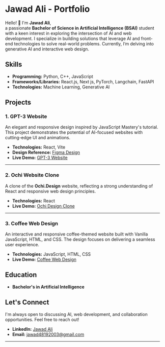 

# Jawad Ali - Portfolio

Hello! 👋 I'm **Jawad Ali**,  
a passionate **Bachelor of Science in Artificial Intelligence (BSAI)** student with a keen interest in exploring the intersection of AI and web development. I specialize in building solutions that leverage AI and front-end technologies to solve real-world problems. Currently, I’m delving into generative AI and interactive web design.



## Skills

- **Programming:** Python, C++, JavaScript  
- **Frameworks/Libraries:** React.js, Next js, PyTorch, Langchain, FastAPI  
- **Technologies:** Machine Learning, Generative AI



## Projects

### 1. GPT-3 Website  
An elegant and responsive design inspired by JavaScript Mastery's tutorial. This project demonstrates the potential of AI-focused websites with cutting-edge UI and animations.  

- **Technologies:** React, Vite  
- **Design Reference:** [Figma Design](https://www.figma.com/design/lz9lLpFHMxHm2odnwM3R0z/gpt3?node-id=0-15&node-type=symbol&t=eV26Obo9iKf2u7iJ-0)  
- **Live Demo:** [GPT-3 Website](https://gpt-3-eosin.vercel.app/)  

---

### 2. Ochi Website Clone  
A clone of the **Ochi.Design** website, reflecting a strong understanding of React and responsive web design principles.  

- **Technologies:** React  
- **Live Demo:** [Ochi Design Clone](https://ochi-clone-kappa.vercel.app/)  

---

### 3. Coffee Web Design  
An interactive and responsive coffee-themed website built with Vanilla JavaScript, HTML, and CSS. The design focuses on delivering a seamless user experience.  

- **Technologies:** JavaScript, HTML, CSS  
- **Live Demo:** [Coffee Web Design](https://frabjous-trifle-5055d8.netlify.app/)  



## Education

- **Bachelor's in Artificial Intelligence**  



## Let's Connect  

I'm always open to discussing AI, web development, and collaboration opportunities. Feel free to reach out!  

- **LinkedIn:** [Jawad Ali](https://www.linkedin.com/in/jawad-ali-shahid)  
- **Email:** jawad48192003@gmail.com  

--- 
